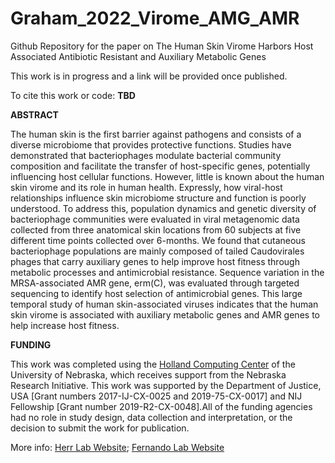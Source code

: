 # Graham_2022_Virome_AMG_AMR

Github Repository for the paper on The Human Skin Virome Harbors Host Associated Antibiotic Resistant and Auxiliary Metabolic Genes

This work is in progress and a link will be provided once published.

To cite this work or code:
**TBD**

__ABSTRACT__

The human skin is the first barrier against pathogens and consists of a diverse microbiome that provides protective functions. Studies have demonstrated that bacteriophages modulate bacterial community composition and facilitate the transfer of host-specific genes, potentially influencing host cellular functions. However, little is known about the human skin virome and its role in human health. Expressly, how viral-host relationships influence skin microbiome structure and function is poorly understood. To address this, population dynamics and genetic diversity of bacteriophage communities were evaluated in viral metagenomic data collected from three anatomical skin locations from 60 subjects at five different time points collected over 6-months. We found that cutaneous bacteriophage populations are mainly composed of tailed Caudovirales phages that carry auxiliary genes to help improve host fitness through metabolic processes and antimicrobial resistance. Sequence variation in the MRSA-associated AMR gene, erm(C), was evaluated through targeted sequencing to identify host selection of antimicrobial genes. This large temporal study of human skin-associated viruses indicates that the human skin virome is associated with auxiliary metabolic genes and AMR genes to help increase host fitness.

__FUNDING__

This work was completed using the [Holland Computing Center](https://hcc.unl.edu/) of the University of Nebraska, which receives support from the Nebraska Research Initiative. This work was supported by the Department of Justice, USA [Grant numbers 2017-IJ-CX-0025 and 2019-75-CX-0017] and NIJ Fellowship [Grant number 2019-R2-CX-0048].All of the funding agencies had no role in study design, data collection and interpretation, or the decision to submit the work for publication.

More info:
[Herr Lab Website](http://herrlab.com/);
[Fernando Lab Website](https://fernandolab.unl.edu/)
